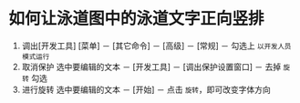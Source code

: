 # 如何让泳道图中的泳道文字正向竖排

1. 调出[开发工具]
   [菜单] － [其它命令] － [高级] － [常规] － 勾选上 `以开发人员模式运行`
2. 取消保护
   选中要编辑的文本 － [开发工具] － [调出保护设置窗口] － 去掉 `旋转` 勾选
3. 进行旋转
   选中要编辑的文本 － [开始] － 点击 `旋转`，即可改变字体方向